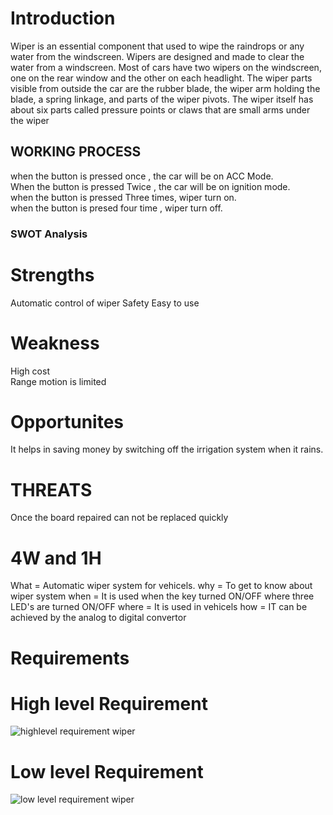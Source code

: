 # Introduction
Wiper is an essential component that used to wipe the raindrops or any water from the windscreen. Wipers are designed
and made to clear the water from a windscreen. Most of cars have two wipers on the windscreen, one on the rear
window and the other on each headlight. The wiper parts visible from outside the car are the rubber blade, the wiper
arm holding the blade, a spring linkage, and parts of the wiper pivots. The wiper itself has about six parts called
pressure points or claws that are small arms under the wiper
## WORKING PROCESS
when the button is pressed once , the car will be on ACC Mode. <br/>
When the button is pressed Twice , the car will be on ignition mode. <br/>
when the button is pressed Three times, wiper turn on.<br/>
when the button is presed four time , wiper turn off. <br/>
### SWOT Analysis
# Strengths <br/>
Automatic control of wiper
Safety
Easy to use
# Weakness <br/>
High cost <br/>
Range motion is limited <br/>
# Opportunites <br/>
It helps in saving money by switching off the irrigation system when it rains. <br/>
# THREATS <br/>
Once the board repaired can not be replaced quickly <br/>
# 4W and 1H
What = Automatic wiper system for vehicels.
why = To get to know about wiper system
when = It is used when the key turned ON/OFF where three LED's are turned ON/OFF
where = It is used in vehicels
how = IT  can be achieved by the analog to digital convertor
# Requirements
# High level Requirement

![highlevel requirement wiper](https://user-images.githubusercontent.com/77101903/168214160-29a9c053-cd28-48d2-87e3-46a7aa179042.PNG)


# Low level Requirement

![low level requirement wiper](https://user-images.githubusercontent.com/77101903/168214177-a60f2b9d-759e-4ab9-8c2e-6ce4b8ea41af.PNG)
